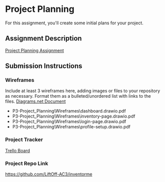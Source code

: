 # Project Planning
For this assignment, you'll create some initial plans for your project.

## Assignment Description
[Project Planning Assignment](https://education.launchcode.org/liftoff/modules/assignments/project-planning)

## Submission Instructions

### Wireframes

Include at least 3 wireframes here, adding images or files to your repository as necessary. Format them as a bulleted/unordered list with links to the files.
[Diagrams.net Document](https://drive.google.com/file/d/1x_fYUpzcVKDzIfnxyDEiYVQf4om45zot/view?usp=sharing)
- P3-Project_Planning\Wireframes\dashboard.drawio.pdf
- P3-Project_Planning\Wireframes\inventory-page.drawio.pdf
- P3-Project_Planning\Wireframes\login-page.drawio.pdf
- P3-Project_Planning\Wireframes\profile-setup.drawio.pdf

### Project Tracker

[Trello Board](https://trello.com/b/Ih9SNY9R/inventorme)

### Project Repo Link

https://github.com/LiftOff-AC3/inventorme
